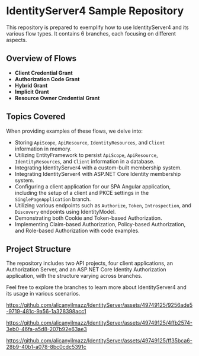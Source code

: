 # IdentityServer4 Sample Repository

This repository is prepared to exemplify how to use IdentityServer4 and its various flow types. It contains 6 branches, each focusing on different aspects.

## Overview of Flows

- **Client Credential Grant**
- **Authorization Code Grant**
- **Hybrid Grant**
- **Implicit Grant**
- **Resource Owner Credential Grant**

## Topics Covered

When providing examples of these flows, we delve into:

- Storing `ApiScope`, `ApiResource`, `IdentityResources`, and `Client` information in memory.
- Utilizing EntityFramework to persist `ApiScope`, `ApiResource`, `IdentityResources`, and `Client` information in a database.
- Integrating IdentityServer4 with a custom-built membership system.
- Integrating IdentityServer4 with ASP.NET Core Identity membership system.
- Configuring a client application for our SPA Angular application, including the setup of a client and PKCE settings in the `SinglePageApplication` branch.
- Utilizing various endpoints such as `Authorize`, `Token`, `Introspection`, and `Discovery` endpoints using IdentityModel.
- Demonstrating both Cookie and Token-based Authorization.
- Implementing Claim-based Authorization, Policy-based Authorization, and Role-based Authorization with code examples.

## Project Structure

The repository includes two API projects, four client applications, an Authorization Server, and an ASP.NET Core Identity Authorization application, with the structure varying across branches.

Feel free to explore the branches to learn more about IdentityServer4 and its usage in various scenarios.



https://github.com/alicanyilmazz/IdentityServer/assets/49749125/9256ade5-9719-481c-9a56-1a328398acc1


https://github.com/alicanyilmazz/IdentityServer/assets/49749125/4ffb2574-3eb0-46fa-a5d8-207b92e63ae3


https://github.com/alicanyilmazz/IdentityServer/assets/49749125/ff35bca6-28b9-40b1-a078-8bc0cdc5391c
